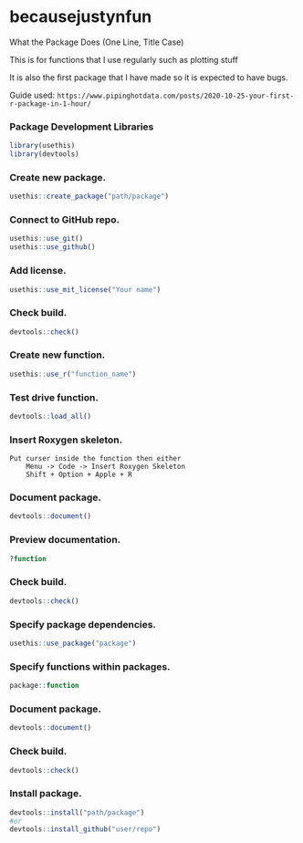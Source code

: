 # becausejustynfun
What the Package Does (One Line, Title Case)

This is for functions that I use regularly such as plotting stuff

It is also the first package that I have made so it is expected to have bugs.

Guide used: `https://www.pipinghotdata.com/posts/2020-10-25-your-first-r-package-in-1-hour/`

### Package Development Libraries

```r
library(usethis)
library(devtools)
```

### Create new package.	

```r
usethis::create_package("path/package")
```

### Connect to GitHub repo.	

```r
usethis::use_git()
usethis::use_github()
```

### Add license.	

```r
usethis::use_mit_license("Your name")
```

### Check build.	

```r
devtools::check()
```

### Create new function.	

```r
usethis::use_r("function_name")
```

### Test drive function.	

```r
devtools::load_all()
```

### Insert Roxygen skeleton.	

```
Put curser inside the function then either
	Menu -> Code -> Insert Roxygen Skeleton
	Shift + Option + Apple + R
```

### Document package.	

```r
devtools::document()
```

### Preview documentation.	

```r
?function
```

### Check build.	

```r
devtools::check()
```

### Specify package dependencies.

```r
usethis::use_package("package")
```

### Specify functions within packages.

```r
package::function
```

###  Document package.	

```r
devtools::document()
```

### Check build.	

```r
devtools::check()
```

### Install package.	

```r
devtools::install("path/package") 
#or
devtools::install_github("user/repo")
```
